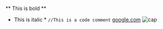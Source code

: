 ** This is bold **
* This is italic *
``` //This is a code comment ```
[google.com](www.google.com)
![cap](https://github.com/sarah-schaab/phase-0-gps-1/blob/master/GP1.1Cap.png "screencap")